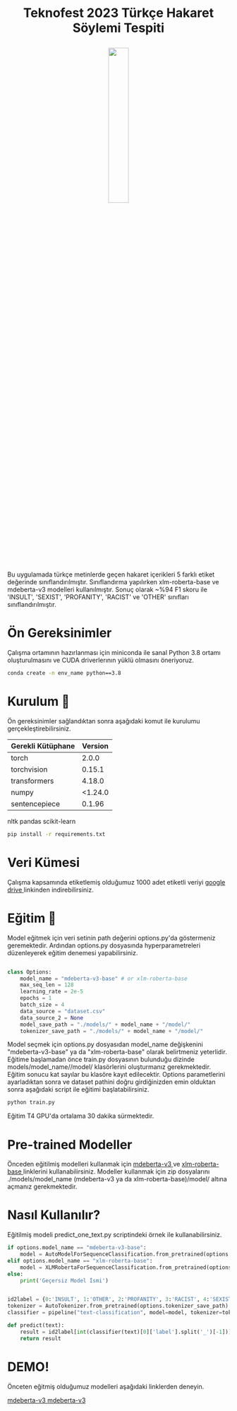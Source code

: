 # <p align="center">Teknofest 2023 Türkçe Hakaret Söylemi Tespiti </p>

<p align="center"><img id="radius_deneme" src="https://user-images.githubusercontent.com/33387838/229937474-caa41f78-2169-4a5e-b50a-cde4fd1ee466.png" width="30%" height="30%" align="center"/></a> </p>
        
Bu uygulamada türkçe metinlerde geçen hakaret içerikleri 5 farklı etiket değerinde sınıflandırılmıştır. Sınıflandırma yapılırken xlm-roberta-base ve mdeberta-v3 modelleri kullanılmıştır. Sonuç olarak ~%94 F1 skoru ile 'INSULT', 'SEXIST', 'PROFANITY', 'RACIST' ve 'OTHER' sınıfları sınıflandırılmıştır.

# Ön Gereksinimler
Çalışma ortamının hazırlanması için miniconda ile sanal Python 3.8 ortamı oluşturulmasını ve CUDA driverlerının yüklü olmasını öneriyoruz. 
```bash
conda create -n env_name python==3.8
```

# Kurulum 🎯
Ön gereksinimler sağlandıktan sonra aşağıdaki komut ile kurulumu gerçekleştirebilirsiniz.

 
Gerekli Kütüphane | Version
------------ | -------------
torch | 2.0.0
torchvision | 0.15.1
transformers | 4.18.0
numpy | <1.24.0
sentencepiece | 0.1.96
nltk
pandas
scikit-learn

```bash
pip install -r requirements.txt
```

# Veri Kümesi

Çalışma kapsamında etiketlemiş olduğumuz 1000 adet etiketli veriyi <a href="https://drive.google.com/file/d/11s-T8R07C67UJZEx_Y66Xm7S9w5pfEbb/view?usp=share_link" target="_blank" > google drive </a> linkinden indirebilirsiniz.

# Eğitim 🚀

Model eğitmek için veri setinin path değerini options.py'da göstermeniz geremektedir. Ardından options.py dosyasında hyperparametreleri düzenleyerek eğitim denemesi yapabilirsiniz.

```python

class Options:
	model_name = "mdeberta-v3-base" # or xlm-roberta-base
	max_seq_len = 128
	learning_rate = 2e-5
	epochs = 1
	batch_size = 4
	data_source = "dataset.csv"
	data_source_2 = None
	model_save_path = "./models/" + model_name + "/model/"
	tokenizer_save_path = "./models/" + model_name + "/model/"
```
Model seçmek için options.py dosyasıdan model_name değişkenini "mdeberta-v3-base" ya da "xlm-roberta-base" olarak belirtmeniz yeterlidir.
Eğitime başlamadan önce train.py dosyasının bulunduğu dizinde models/model_name//model/ klasörlerini oluşturmanız gerekmektedir. Eğitim sonucu kat sayılar bu klasöre kayıt edilecektir. Options parametlerini ayarladıktan sonra ve dataset pathini doğru girdiğinizden emin olduktan sonra aşağıdaki script ile eğitimi başlatabilirsiniz.

```bash
python train.py
```

Eğitim T4 GPU'da ortalama 30 dakika sürmektedir.

# Pre-trained Modeller

Önceden eğitilmiş modelleri kullanmak için <a href= "https://drive.google.com/file/d/1-0hPfWsupW5y5nLZEzwSfp73RG3jA_km/view?usp=share_link" target="_blank" > mdeberta-v3 </a> ve <a href= "https://drive.google.com/file/d/1LqarxkF2wSWetbS5WQs6SxF95gwsO-Nx/view?usp=share_link" target="_blank" > xlm-roberta-base </a> linklerini kullanabilirsiniz. Modeller kullanmak için zip dosyalarını ./models/model_name (mdeberta-v3 ya da xlm-roberta-base)/model/ altına açmanız gerekmektedir.

# Nasıl Kullanılır? 

Eğitilmiş modeli predict_one_text.py scriptindeki örnek ile kullanabilirsiniz.
```python
if options.model_name == "mdeberta-v3-base":
	model = AutoModelForSequenceClassification.from_pretrained(options.model_save_path)
elif options.model_name == "xlm-roberta-base":
	model = XLMRobertaForSequenceClassification.from_pretrained(options.model_save_path)
else:
	print('Geçersiz Model İsmi')


id2label = {0:'INSULT', 1:'OTHER', 2:'PROFANITY', 3:'RACIST', 4:'SEXIST'}
tokenizer = AutoTokenizer.from_pretrained(options.tokenizer_save_path)
classifier = pipeline("text-classification", model=model, tokenizer=tokenizer)

def predict(text):
	result = id2label[int(classifier(text)[0]['label'].split('_')[-1])]
	return result
```

# DEMO!

Önceten eğitmiş olduğumuz modelleri aşağıdaki linklerden deneyin.

<a href= "https://huggingface.co/spaces/CanKorkut/finetune-mdeberta-v3-for-turkish-hatespeech-classification" target="_blank" > mdeberta-v3 </a>
<a href= "https://huggingface.co/spaces/CanKorkut/turkish-hatespeech-detection" target="_blank" > mdeberta-v3 </a>

